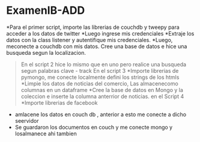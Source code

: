 # ExamenIB-ADD

*Para el primer script, importe las librerias de couchdb y tweepy para acceder a los datos de twitter
*Luego ingrese mis credenciales
*Extraje los datos con la class listener y autentifique mis credenciales.
*Luego, meconecte a couchdb con mis datos. Cree una base de datos e hice una busqueda segun la localizacion.

  >En el script 2 hice lo mismo que en uno pero realice una busqueda segun palabras clave - track
  >En el script 3
  *Importe librerias de pymongo, me conecte localmente defini los strings de los htmls
  *Limpie los datos de noticias del comercio, Las almacenecomo columnas en un dataframe
  *Cree la base de datos en Mongo y la coleccion e inserte la columna anterrior de noticias.
 > en el Script 4 
 *Importe librerias de facebook
 * amlacene los datos en couch db , anterior a esto me conecte a dicho seervidor
 * Se guardaron los documentos en couch y me conecte mongo y losalmanece ahi tambien
 
